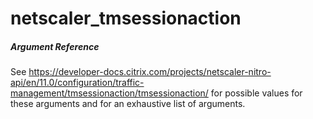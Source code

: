# netscaler_tmsessionaction

##### Argument Reference

See https://developer-docs.citrix.com/projects/netscaler-nitro-api/en/11.0/configuration/traffic-management/tmsessionaction/tmsessionaction/ for possible values for these arguments and for an exhaustive list of arguments.


